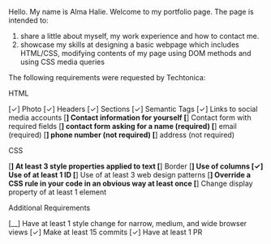 <!-- @format -->

Hello. My name is Alma Halie. Welcome to my portfolio page. The page is intended to:

1. share a little about myself, my work experience and how to contact me.
2. showcase my skills at designing a basic webpage which includes HTML/CSS, modifying contents of my page using DOM methods and using CSS media queries

The following requirements were requested by Techtonica:

HTML

[✓] Photo
[✓] Headers
[✓] Sections
[✓] Semantic Tags
[✓] Links to social media accounts
[__] Contact information for yourself
[__] Contact form with required fields
[__] contact form asking for a name (required)
[__] email (required)
[__] phone number (not required)
[__] address (not required)

CSS

[__] At least 3 style properties applied to text
[__] Border
[__] Use of columns
[✓] Use of at least 1 ID
[__] Use of at least 3 web design patterns
[__] Override a CSS rule in your code in an obvious way at least once
[__] Change display property of at least 1 element

Additional Requirements

[__] Have at least 1 style change for narrow, medium, and wide browser views
[✓] Make at least 15 commits
[✓] Have at least 1 PR
